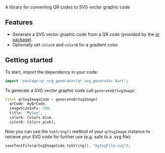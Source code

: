 <!-- 
This README describes the package. If you publish this package to pub.dev,
this README's contents appear on the landing page for your package.

For information about how to write a good package README, see the guide for
[writing package pages](https://dart.dev/guides/libraries/writing-package-pages). 

For general information about developing packages, see the Dart guide for
[creating packages](https://dart.dev/guides/libraries/create-library-packages)
and the Flutter guide for
[developing packages and plugins](https://flutter.dev/developing-packages). 
-->

A library for converting QR codes to SVG vector graphic code 

## Features

- Generate a SVG vector graphic code from a QR code (provided by the [qr package](https://pub.dev/packages/qr)).
- Optionally set `colorA` and `colorB` for a gradient color.

## Getting started

To start, import the dependency in your code:

```dart
import 'package:qr_svg_generator/qr_svg_generator.dart';
```

To generate a SVG vector graphic code call `generateQrSvgImage`:

```dart
final qrSvgImageCode = generateQrSvgImage(
  qrCode: myQrCode,
  imageSizeInPx: 500,
  title: "MySvg",
  colorA: Colors.blue,
  colorB: Colors.pink);
```

Now you can use the `toString()` method of your `qrSvgImage` instance to retrieve your SVG code for further use (e.g. safe to a .svg file):

```dart
saveTextFile(qrSvgImageCode.toString(), "mySvgFile.svg");
```